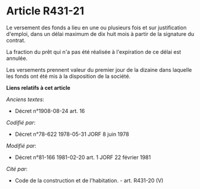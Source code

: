 # Article R431-21

Le versement des fonds a lieu en une ou plusieurs fois et sur justification d'emploi, dans un délai maximum de dix huit mois
à partir de la signature du contrat.

La fraction du prêt qui n'a pas été réalisée à l'expiration de ce délai est annulée.

Les versements prennent valeur du premier jour de la dizaine dans laquelle les fonds ont été mis à la disposition de la
société.

**Liens relatifs à cet article**

_Anciens textes_:

  - Décret n°1908-08-24 art. 16

_Codifié par_:

  - Décret n°78-622 1978-05-31 JORF 8 juin 1978

_Modifié par_:

  - Décret n°81-166 1981-02-20 art. 1 JORF 22 février 1981

_Cité par_:

  - Code de la construction et de l'habitation. - art. R431-20 (V)
